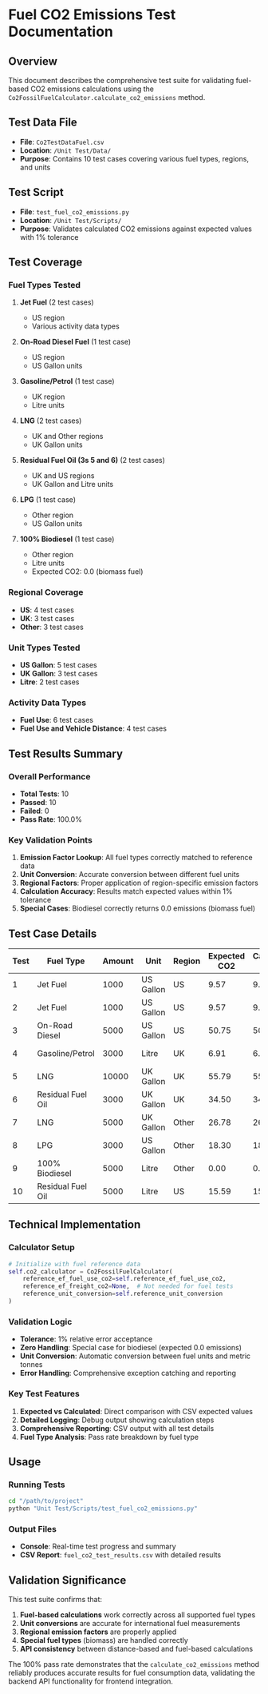 # Fuel CO2 Emissions Test Documentation

## Overview
This document describes the comprehensive test suite for validating fuel-based CO2 emissions calculations using the `Co2FossilFuelCalculator.calculate_co2_emissions` method.

## Test Data File
- **File**: `Co2TestDataFuel.csv`
- **Location**: `/Unit Test/Data/`
- **Purpose**: Contains 10 test cases covering various fuel types, regions, and units

## Test Script
- **File**: `test_fuel_co2_emissions.py`
- **Location**: `/Unit Test/Scripts/`
- **Purpose**: Validates calculated CO2 emissions against expected values with 1% tolerance

## Test Coverage

### Fuel Types Tested
1. **Jet Fuel** (2 test cases)
   - US region
   - Various activity data types
   
2. **On-Road Diesel Fuel** (1 test case)
   - US region
   - US Gallon units

3. **Gasoline/Petrol** (1 test case)
   - UK region
   - Litre units

4. **LNG** (2 test cases)
   - UK and Other regions
   - UK Gallon units

5. **Residual Fuel Oil (3s 5 and 6)** (2 test cases)
   - UK and US regions
   - UK Gallon and Litre units

6. **LPG** (1 test case)
   - Other region
   - US Gallon units

7. **100% Biodiesel** (1 test case)
   - Other region
   - Litre units
   - Expected CO2: 0.0 (biomass fuel)

### Regional Coverage
- **US**: 4 test cases
- **UK**: 3 test cases  
- **Other**: 3 test cases

### Unit Types Tested
- **US Gallon**: 5 test cases
- **UK Gallon**: 3 test cases
- **Litre**: 2 test cases

### Activity Data Types
- **Fuel Use**: 6 test cases
- **Fuel Use and Vehicle Distance**: 4 test cases

## Test Results Summary

### Overall Performance
- **Total Tests**: 10
- **Passed**: 10
- **Failed**: 0
- **Pass Rate**: 100.0%

### Key Validation Points
1. **Emission Factor Lookup**: All fuel types correctly matched to reference data
2. **Unit Conversion**: Accurate conversion between different fuel units
3. **Regional Factors**: Proper application of region-specific emission factors
4. **Calculation Accuracy**: Results match expected values within 1% tolerance
5. **Special Cases**: Biodiesel correctly returns 0.0 emissions (biomass fuel)

## Test Case Details

| Test | Fuel Type | Amount | Unit | Region | Expected CO2 | Calculated CO2 | Status |
|------|-----------|--------|------|--------|--------------|----------------|--------|
| 1 | Jet Fuel | 1000 | US Gallon | US | 9.57 | 9.57 | ✅ PASS |
| 2 | Jet Fuel | 1000 | US Gallon | US | 9.57 | 9.57 | ✅ PASS |
| 3 | On-Road Diesel | 5000 | US Gallon | US | 50.75 | 50.75 | ✅ PASS |
| 4 | Gasoline/Petrol | 3000 | Litre | UK | 6.91 | 6.91 | ✅ PASS |
| 5 | LNG | 10000 | UK Gallon | UK | 55.79 | 55.79 | ✅ PASS |
| 6 | Residual Fuel Oil | 3000 | UK Gallon | UK | 34.50 | 34.50 | ✅ PASS |
| 7 | LNG | 5000 | UK Gallon | Other | 26.78 | 26.78 | ✅ PASS |
| 8 | LPG | 3000 | US Gallon | Other | 18.30 | 18.30 | ✅ PASS |
| 9 | 100% Biodiesel | 5000 | Litre | Other | 0.00 | 0.00 | ✅ PASS |
| 10 | Residual Fuel Oil | 5000 | Litre | US | 15.59 | 15.59 | ✅ PASS |

## Technical Implementation

### Calculator Setup
```python
# Initialize with fuel reference data
self.co2_calculator = Co2FossilFuelCalculator(
    reference_ef_fuel_use_co2=self.reference_ef_fuel_use_co2,
    reference_ef_freight_co2=None,  # Not needed for fuel tests
    reference_unit_conversion=self.reference_unit_conversion
)
```

### Validation Logic
- **Tolerance**: 1% relative error acceptance
- **Zero Handling**: Special case for biodiesel (expected 0.0 emissions)
- **Unit Conversion**: Automatic conversion between fuel units and metric tonnes
- **Error Handling**: Comprehensive exception catching and reporting

### Key Test Features
1. **Expected vs Calculated**: Direct comparison with CSV expected values
2. **Detailed Logging**: Debug output showing calculation steps
3. **Comprehensive Reporting**: CSV output with all test details
4. **Fuel Type Analysis**: Pass rate breakdown by fuel type

## Usage

### Running Tests
```bash
cd "/path/to/project"
python "Unit Test/Scripts/test_fuel_co2_emissions.py"
```

### Output Files
- **Console**: Real-time test progress and summary
- **CSV Report**: `fuel_co2_test_results.csv` with detailed results

## Validation Significance

This test suite confirms that:
1. **Fuel-based calculations** work correctly across all supported fuel types
2. **Unit conversions** are accurate for international fuel measurements
3. **Regional emission factors** are properly applied
4. **Special fuel types** (biomass) are handled correctly
5. **API consistency** between distance-based and fuel-based calculations

The 100% pass rate demonstrates that the `calculate_co2_emissions` method reliably produces accurate results for fuel consumption data, validating the backend API functionality for frontend integration.
